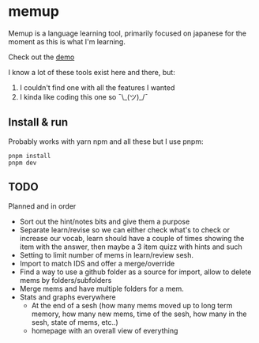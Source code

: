 # memup

Memup is a language learning tool, primarily focused on japanese for the moment as this is what I'm learning.

Check out the [demo](https://pitilezard.github.io/memup/)

I know a lot of these tools exist here and there, but:

1.  I couldn't find one with all the features I wanted
2.  I kinda like coding this one so ¯\\\_(ツ)\_/¯

## Install & run

Probably works with yarn npm and all these but I use pnpm:

```
pnpm install
pnpm dev
```

## TODO

Planned and in order

-   Sort out the hint/notes bits and give them a purpose
-   Separate learn/revise so we can either check what's to check or increase our vocab, learn should have a couple of times showing the item with the answer, then maybe a 3 item quizz with hints and such
-   Setting to limit number of mems in learn/review sesh.
-   Import to match IDS and offer a merge/override
-   Find a way to use a github folder as a source for import, allow to delete mems by folders/subfolders
-   Merge mems and have multiple folders for a mem.
-   Stats and graphs everywhere
    -   At the end of a sesh (how many mems moved up to long term memory, how many new mems, time of the sesh, how many in the sesh, state of mems, etc..)
    -   homepage with an overall view of everything
